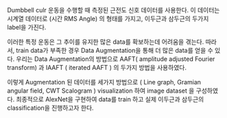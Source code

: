  Dumbbell culr 운동을 수행할 때 측정된 근전도 신호 데이터를 사용한다. 이 데이터는 시계열 데이터로 (시간  RMS  Angle) 의 형태를 가지고, 이두근과 삼두근의 두가지 label을 가진다. 
 
 이러한 특정 운동은 그 추이를 유지한 많은 data를 확보하는데 어려움을 겪는다. 따라서, train data가 부족한 경우 Data Augmentation을 통해 더 많은 data를 얻을 수 있다. 우리는 Data Augmentation의 방법으로 AAFT( amplitude adjusted Fourier transform) 과 IAAFT ( iterated AAFT ) 의 두가지 방법을 사용하였다. 
 
 이렇게 Augmentation 된 데이터를 세가지 방법으로 ( Line graph, Gramian angular field, CWT Scalogram ) visualization 하여 image dataset 을 구성하였다. 최종적으로 AlexNet을 구현하여 data를 train 하고 실제 이두근과 삼두근의 classification을 진행하고자 한다.  
